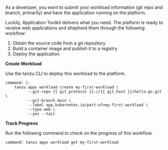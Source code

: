 As a developer, you want to submit your workload information (git repo and branch, primarily) and have the application running on the platform.

Luckily, Application Toolkit delivers what you need. The platform is ready to receive web applications and shepherd them through the following workflow:
1. Obtain the source code from a git repository
2. Build a container image and publish it to a registry
3. Deploy the application

**Create Workload**

Use the tanzu CLI to deploy this workload to the platform.
```terminal:execute
command: |-
    tanzu apps workload create my-first-workload \
          --git-repo {{ git_protocol }}://{{ git_host }}/hello-go.git \
          --git-branch main \
          --label app.kubernetes.io/part-of=my-first-workload \
          --type web \
          --yes --tail
```

**Track Progress**

Run the following command to check on the progress of this workflow.
```terminal:execute
command: tanzu apps workload get my-first-workload
```
